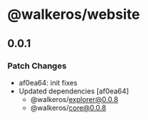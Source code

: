 # @walkeros/website

## 0.0.1

### Patch Changes

- af0ea64: init fixes
- Updated dependencies [af0ea64]
  - @walkeros/explorer@0.0.8
  - @walkeros/core@0.0.8
